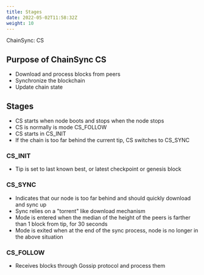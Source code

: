 ```yaml
---
title: Stages
date: 2022-05-02T11:58:32Z
weight: 10
---
```


ChainSync: CS

## Purpose of ChainSync CS
- Download and process blocks from peers
- Synchronize the blockchain
- Update chain state

## Stages
- CS starts when node boots and stops when the node stops
- CS is normally is mode CS_FOLLOW
- CS starts in CS_INIT
- If the chain is too far behind the current tip, CS switches to
CS_SYNC

### CS_INIT

- Tip is set to last known best, or latest checkpoint or genesis
block

### CS_SYNC

- Indicates that our node is too far behind and should quickly
download and sync up
- Sync relies on a "torrent" like download mechanism
- Mode is entered when the median of the height of the
peers is farther than 1 block from tip, for 30 seconds
- Mode is exited when at the end of the sync process, node is no
longer in the above situation

### CS_FOLLOW

- Receives blocks through Gossip protocol and process them